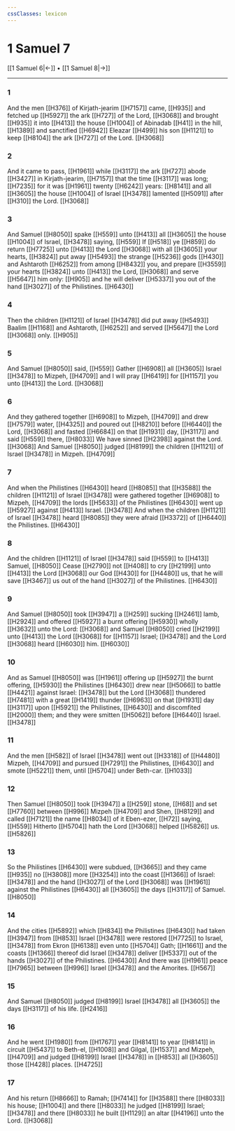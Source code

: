 ```yaml
---
cssClasses: lexicon
---
```

# 1 Samuel 7

[[1 Samuel 6|←]] • [[1 Samuel 8|→]]

---

### 1
And the men [[H376]] of Kirjath-jearim [[H7157]] came, [[H935]] and fetched up [[H5927]] the ark [[H727]] of the Lord, [[H3068]] and brought [[H935]] it into [[H413]] the house [[H1004]] of Abinadab [[H41]] in the hill, [[H1389]] and sanctified [[H6942]] Eleazar [[H499]] his son [[H1121]] to keep [[H8104]] the ark [[H727]] of the Lord. [[H3068]]

### 2
And it came to pass, [[H1961]] while [[H3117]] the ark [[H727]] abode [[H3427]] in Kirjath-jearim, [[H7157]] that the time [[H3117]] was long; [[H7235]] for it was [[H1961]] twenty [[H6242]] years: [[H8141]] and all [[H3605]] the house [[H1004]] of Israel [[H3478]] lamented [[H5091]] after [[H310]] the Lord. [[H3068]]

### 3
And Samuel [[H8050]] spake [[H559]] unto [[H413]] all [[H3605]] the house [[H1004]] of Israel, [[H3478]] saying, [[H559]] If [[H518]] ye [[H859]] do return [[H7725]] unto [[H413]] the Lord [[H3068]] with all [[H3605]] your hearts, [[H3824]] put away [[H5493]] the strange [[H5236]] gods [[H430]] and Ashtaroth [[H6252]] from among [[H8432]] you, and prepare [[H3559]] your hearts [[H3824]] unto [[H413]] the Lord, [[H3068]] and serve [[H5647]] him only: [[H905]] and he will deliver [[H5337]] you out of the hand [[H3027]] of the Philistines. [[H6430]]

### 4
Then the children [[H1121]] of Israel [[H3478]] did put away [[H5493]] Baalim [[H1168]] and Ashtaroth, [[H6252]] and served [[H5647]] the Lord [[H3068]] only. [[H905]]

### 5
And Samuel [[H8050]] said, [[H559]] Gather [[H6908]] all [[H3605]] Israel [[H3478]] to Mizpeh, [[H4709]] and I will pray [[H6419]] for [[H1157]] you unto [[H413]] the Lord. [[H3068]]

### 6
And they gathered together [[H6908]] to Mizpeh, [[H4709]] and drew [[H7579]] water, [[H4325]] and poured out [[H8210]] before [[H6440]] the Lord, [[H3068]] and fasted [[H6684]] on that [[H1931]] day, [[H3117]] and said [[H559]] there, [[H8033]] We have sinned [[H2398]] against the Lord. [[H3068]] And Samuel [[H8050]] judged [[H8199]] the children [[H1121]] of Israel [[H3478]] in Mizpeh. [[H4709]]

### 7
And when the Philistines [[H6430]] heard [[H8085]] that [[H3588]] the children [[H1121]] of Israel [[H3478]] were gathered together [[H6908]] to Mizpeh, [[H4709]] the lords [[H5633]] of the Philistines [[H6430]] went up [[H5927]] against [[H413]] Israel. [[H3478]] And when the children [[H1121]] of Israel [[H3478]] heard [[H8085]] they were afraid [[H3372]] of [[H6440]] the Philistines. [[H6430]]

### 8
And the children [[H1121]] of Israel [[H3478]] said [[H559]] to [[H413]] Samuel, [[H8050]] Cease [[H2790]] not [[H408]] to cry [[H2199]] unto [[H413]] the Lord [[H3068]] our God [[H430]] for [[H4480]] us, that he will save [[H3467]] us out of the hand [[H3027]] of the Philistines. [[H6430]]

### 9
And Samuel [[H8050]] took [[H3947]] a [[H259]] sucking [[H2461]] lamb, [[H2924]] and offered [[H5927]] a burnt offering [[H5930]] wholly [[H3632]] unto the Lord: [[H3068]] and Samuel [[H8050]] cried [[H2199]] unto [[H413]] the Lord [[H3068]] for [[H1157]] Israel; [[H3478]] and the Lord [[H3068]] heard [[H6030]] him. [[H6030]]

### 10
And as Samuel [[H8050]] was [[H1961]] offering up [[H5927]] the burnt offering, [[H5930]] the Philistines [[H6430]] drew near [[H5066]] to battle [[H4421]] against Israel: [[H3478]] but the Lord [[H3068]] thundered [[H7481]] with a great [[H1419]] thunder [[H6963]] on that [[H1931]] day [[H3117]] upon [[H5921]] the Philistines, [[H6430]] and discomfited [[H2000]] them; and they were smitten [[H5062]] before [[H6440]] Israel. [[H3478]]

### 11
And the men [[H582]] of Israel [[H3478]] went out [[H3318]] of [[H4480]] Mizpeh, [[H4709]] and pursued [[H7291]] the Philistines, [[H6430]] and smote [[H5221]] them, until [[H5704]] under Beth-car. [[H1033]]

### 12
Then Samuel [[H8050]] took [[H3947]] a [[H259]] stone, [[H68]] and set [[H7760]] between [[H996]] Mizpeh [[H4709]] and Shen, [[H8129]] and called [[H7121]] the name [[H8034]] of it Eben-ezer, [[H72]] saying, [[H559]] Hitherto [[H5704]] hath the Lord [[H3068]] helped [[H5826]] us. [[H5826]]

### 13
So the Philistines [[H6430]] were subdued, [[H3665]] and they came [[H935]] no [[H3808]] more [[H3254]] into the coast [[H1366]] of Israel: [[H3478]] and the hand [[H3027]] of the Lord [[H3068]] was [[H1961]] against the Philistines [[H6430]] all [[H3605]] the days [[H3117]] of Samuel. [[H8050]]

### 14
And the cities [[H5892]] which [[H834]] the Philistines [[H6430]] had taken [[H3947]] from [[H853]] Israel [[H3478]] were restored [[H7725]] to Israel, [[H3478]] from Ekron [[H6138]] even unto [[H5704]] Gath; [[H1661]] and the coasts [[H1366]] thereof did Israel [[H3478]] deliver [[H5337]] out of the hands [[H3027]] of the Philistines. [[H6430]] And there was [[H1961]] peace [[H7965]] between [[H996]] Israel [[H3478]] and the Amorites. [[H567]]

### 15
And Samuel [[H8050]] judged [[H8199]] Israel [[H3478]] all [[H3605]] the days [[H3117]] of his life. [[H2416]]

### 16
And he went [[H1980]] from [[H1767]] year [[H8141]] to year [[H8141]] in circuit [[H5437]] to Beth-el, [[H1008]] and Gilgal, [[H1537]] and Mizpeh, [[H4709]] and judged [[H8199]] Israel [[H3478]] in [[H853]] all [[H3605]] those [[H428]] places. [[H4725]]

### 17
And his return [[H8666]] to Ramah; [[H7414]] for [[H3588]] there [[H8033]] his house; [[H1004]] and there [[H8033]] he judged [[H8199]] Israel; [[H3478]] and there [[H8033]] he built [[H1129]] an altar [[H4196]] unto the Lord. [[H3068]]